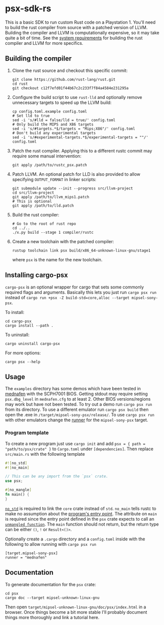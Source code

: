 # psx-sdk-rs

This is a basic SDK to run custom Rust code on a Playstation 1. You'll need to
build the rust compiler from source with a patched version of LLVM. Building the
compiler and LLVM is computationally expensive, so it may take quite a bit of
time. See the [system requirements](https://rustc-dev-guide.rust-lang.org/getting-started.html#system-requirements)
for building the rust compiler and LLVM for more specifics.

## Building the compiler

1. Clone the rust source and checkout this specific commit:

    ```
    git clone https://github.com/rust-lang/rust.git
    cd rust
    git checkout c12f7efd01f44b67c2c233f7f84a4584e231295a
    ```

2. Configure the build script to use `rust-lld` and optionally remove unnecessary targets to speed up the LLVM build:

    ```
    cp config.toml.example config.toml
    # Set lld to true
    sed -i 's/#lld = false/lld = true/' config.toml
    # Only build the MIPS and X86 targets
    sed -i 's/#targets.*$/targets = "Mips;X86"/' config.toml
    # Don't build any experimental targets
    sed -i 's/#experimental-targets.*$/experimental-targets = ""/' config.toml
    ```

3. Patch the rust compiler. Applying this to a different rustc commit may require some manual intervention:

    ```
    git apply /path/to/rustc_psx.patch
    ```

4. Patch LLVM. An optional patch for LLD is also provided to allow specifying `OUTPUT_FORMAT` in linker scripts:

    ```
    git submodule update --init --progress src/llvm-project
    cd src/llvm-project
    git apply /path/to/llvm_mips1.patch
    # This is optional
    git apply /path/to/lld.patch
    ```

5. Build the rust compiler:

    ```
    # Go to the root of rust repo
    cd ../..
    ./x.py build --stage 1 compiler/rustc
    ```

6. Create a new toolchain with the patched compiler:

    ```
    rustup toolchain link psx build/x86_64-unknown-linux-gnu/stage1
    ```

    where `psx` is the name for the new toolchain.

## Installing cargo-psx

`cargo-psx` is an optional wrapper for cargo that sets some commonly required
flags and arguments. Basically this lets you just run `cargo psx run` instead of
`cargo run +psx -Z build-std=core,alloc --target mipsel-sony-psx`.

To install:

```
cd cargo-psx
cargo install --path .
```

To uninstall:

```
cargo uninstall cargo-psx
```

For more options:

```
cargo psx --help
```
    
## Usage

The `examples` directory has some demos which have been tested in
[mednafen](https://mednafen.github.io/) with the SCPH7001 BIOS. Getting stdout
may require setting `psx.dbg_level` in `mednafen.cfg` to at least 2. Other BIOS
versions/regions may work but have not been tested. To try out a demo run `cargo
psx run` from its directory. To use a different emulator run `cargo psx build`
then open the .exe in `/target/mipsel-sony-psx/release/`. To use `cargo psx run`
with other emulators change the
[runner](https://doc.rust-lang.org/cargo/reference/config.html#target) for the
`mipsel-sony-psx` target.

### Program template

To create a new program just use `cargo init` and add `psx = { path =
"path/to/psx/crate" }` to `Cargo.toml` under `[dependencies]`. Then replace
`src/main.rs` with the following template

```rust
#![no_std]
#![no_main]

// This can be any import from the `psx` crate.
use psx;

#[no_mangle]
fn main() {
}
```

[`no_std`](https://docs.rust-embedded.org/embedonomicon/smallest-no-std.html#what-does-no_std-mean)
is required to link the `core` crate instead of `std`. `no_main` tells rustc to
make no assumption about the [program's entry
point](https://docs.rust-embedded.org/embedonomicon/smallest-no-std.html#the-code).
The attribute on `main` is required since the entry point defined in the `psx`
crate expects to call an [`unmangled
function`](https://docs.rust-embedded.org/book/interoperability/rust-with-c.html#no_mangle).
The `main` function should not return, but the return type can be either `()`,
`!` or `Result<()>`.

Optionally create a `.cargo` directory and a `config.toml` inside with the
following to allow running with `cargo psx run`

```
[target.mipsel-sony-psx]
runner = "mednafen"
```

## Documentation

To generate documentation for the `psx` crate:

```
cd psx
cargo doc --target mipsel-unknown-linux-gnu
```

Then open `target/mipsel-unknown-linux-gnu/doc/psx/index.html` in a browser.
Once things become a bit more stable I'll probably document things more
thoroughly and link a tutorial here.
